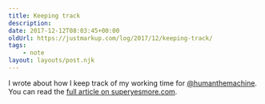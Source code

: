 ```yaml
---
title: Keeping track
description: 
date: 2017-12-12T08:03:45+00:00
oldUrl: https://justmarkup.com/log/2017/12/keeping-track/
tags:
    - note
layout: layouts/post.njk
---
```


I wrote about how I keep track of my working time for [@humanthemachine](https://twitter.com/humanthemachine). You can read the [full article on superyesmore.com](https://superyesmore.com/keeping-track-71baaad4d52bfbf17ecd9fd5e0c8d271).